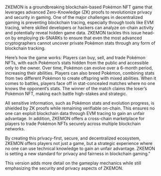 ZKEMON is a groundbreaking blockchain-based Pokémon NFT game that leverages advanced Zero-Knowledge (ZK) proofs to revolutionize privacy and security in gaming. One of the major challenges in decentralized gaming is preventing blockchain tracing, especially through tools like EVM tracing, where skilled developers or hackers can analyze on-chain activity and potentially reveal hidden game data. ZKEMON tackles this issue head-on by employing zk-SNARKs to ensure that even the most advanced cryptographers cannot uncover private Pokémon stats through any form of blockchain tracking.

Here’s how the game works: Players can buy, sell, and trade Pokémon NFTs, with each Pokémon’s stats hidden from the public and accessible only to the owner. Over time, Pokémon can evolve over a 6-month period, increasing their abilities. Players can also breed Pokémon, combining stats from two different Pokémon to create offspring with mixed abilities. When it comes to battles, players face off in stat-concealed matches where no one knows the opponent’s stats. The winner of the match claims the loser’s Pokémon NFT, making each battle high-stakes and strategic.

All sensitive information, such as Pokémon stats and evolution progress, is shielded by ZK proofs while remaining verifiable on-chain. This ensures no one can exploit blockchain data through EVM tracing to gain an unfair advantage. In addition, ZKEMON offers a cross-chain marketplace for players to trade Pokémon NFTs securely across multiple blockchain networks.

By creating this privacy-first, secure, and decentralized ecosystem, ZKEMON offers players not just a game, but a strategic experience where no one can use technical knowledge to gain an unfair advantage. ZKEMON is setting a new standard for privacy and fairness in blockchain gaming."

This version adds more detail on the gameplay mechanics while still emphasizing the security and privacy aspects of ZKEMON.
